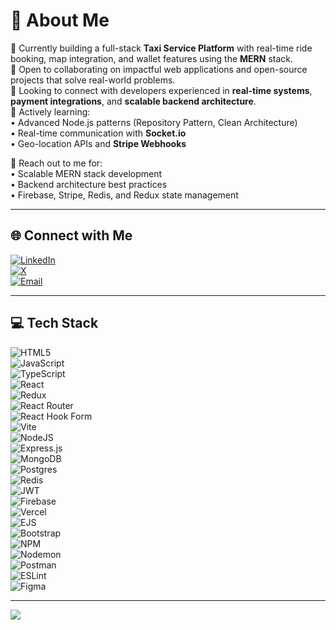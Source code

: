 # 💫 About Me

🔭 Currently building a full-stack **Taxi Service Platform** with real-time ride booking, map integration, and wallet features using the **MERN** stack.  
👯 Open to collaborating on impactful web applications and open-source projects that solve real-world problems.  
🤝 Looking to connect with developers experienced in **real-time systems**, **payment integrations**, and **scalable backend architecture**.  
🌱 Actively learning:  
• Advanced Node.js patterns (Repository Pattern, Clean Architecture)  
• Real-time communication with **Socket.io**  
• Geo-location APIs and **Stripe Webhooks**  

💬 Reach out to me for:  
• Scalable MERN stack development  
• Backend architecture best practices  
• Firebase, Stripe, Redis, and Redux state management  

---

## 🌐 Connect with Me

[![LinkedIn](https://img.shields.io/badge/LinkedIn-%230077B5.svg?logo=linkedin&logoColor=white)](https://linkedin.com/in/rasal-kv)  
[![X](https://img.shields.io/badge/X-black.svg?logo=X&logoColor=white)](https://x.com/rasal_kv)  
[![Email](https://img.shields.io/badge/Email-D14836?logo=gmail&logoColor=white)](mailto:rasalkv21@gmail.com)

---

## 💻 Tech Stack

![HTML5](https://img.shields.io/badge/html5-%23E34F26.svg?style=for-the-badge&logo=html5&logoColor=white)  
![JavaScript](https://img.shields.io/badge/javascript-%23323330.svg?style=for-the-badge&logo=javascript&logoColor=%23F7DF1E)  
![TypeScript](https://img.shields.io/badge/typescript-%23007ACC.svg?style=for-the-badge&logo=typescript&logoColor=white)  
![React](https://img.shields.io/badge/react-%2320232a.svg?style=for-the-badge&logo=react&logoColor=%2361DAFB)  
![Redux](https://img.shields.io/badge/redux-%23593d88.svg?style=for-the-badge&logo=redux&logoColor=white)  
![React Router](https://img.shields.io/badge/React_Router-CA4245?style=for-the-badge&logo=react-router&logoColor=white)  
![React Hook Form](https://img.shields.io/badge/React%20Hook%20Form-%23EC5990.svg?style=for-the-badge&logo=reacthookform&logoColor=white)  
![Vite](https://img.shields.io/badge/vite-%23646CFF.svg?style=for-the-badge&logo=vite&logoColor=white)  
![NodeJS](https://img.shields.io/badge/node.js-6DA55F?style=for-the-badge&logo=node.js&logoColor=white)  
![Express.js](https://img.shields.io/badge/express.js-%23404d59.svg?style=for-the-badge&logo=express&logoColor=%2361DAFB)  
![MongoDB](https://img.shields.io/badge/MongoDB-%234ea94b.svg?style=for-the-badge&logo=mongodb&logoColor=white)  
![Postgres](https://img.shields.io/badge/postgres-%23316192.svg?style=for-the-badge&logo=postgresql&logoColor=white)  
![Redis](https://img.shields.io/badge/redis-%23DD0031.svg?style=for-the-badge&logo=redis&logoColor=white)  
![JWT](https://img.shields.io/badge/JWT-black?style=for-the-badge&logo=JSON%20web%20tokens)  
![Firebase](https://img.shields.io/badge/firebase-%23039BE5.svg?style=for-the-badge&logo=firebase)  
![Vercel](https://img.shields.io/badge/vercel-%23000000.svg?style=for-the-badge&logo=vercel&logoColor=white)  
![EJS](https://img.shields.io/badge/ejs-%23B4CA65.svg?style=for-the-badge&logo=ejs&logoColor=black)  
![Bootstrap](https://img.shields.io/badge/bootstrap-%238511FA.svg?style=for-the-badge&logo=bootstrap&logoColor=white)  
![NPM](https://img.shields.io/badge/NPM-%23CB3837.svg?style=for-the-badge&logo=npm&logoColor=white)  
![Nodemon](https://img.shields.io/badge/NODEMON-%23323330.svg?style=for-the-badge&logo=nodemon&logoColor=%BBDEAD)  
![Postman](https://img.shields.io/badge/Postman-FF6C37?style=for-the-badge&logo=postman&logoColor=white)  
![ESLint](https://img.shields.io/badge/ESLint-4B3263?style=for-the-badge&logo=eslint&logoColor=white)  
![Figma](https://img.shields.io/badge/figma-%23F24E1E.svg?style=for-the-badge&logo=figma&logoColor=white)

---

[![](https://visitcount.itsvg.in/api?id=MuhammadRazalkv&icon=0&color=0)](https://visitcount.itsvg.in)

